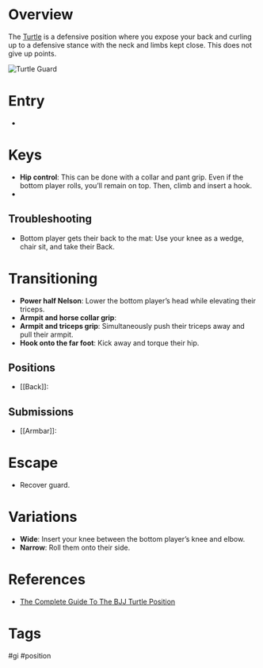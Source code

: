 # Overview
The <u>Turtle</u> is a defensive position where you expose your back and curling up to a defensive stance with the neck and limbs kept close. This does not give up points.

![Turtle Guard](https://evolve-mma.com/wp-content/uploads/2021/12/rodrigo-and-thales-turtle-guard.jpg)
# Entry
- 
# Keys
- **Hip control**: This can be done with a collar and pant grip. Even if the bottom player rolls, you’ll remain on top. Then, climb and insert a hook.
- 
## Troubleshooting
- Bottom player gets their back to the mat: Use your knee as a wedge, chair sit, and take their Back.
# Transitioning
- **Power half Nelson**: Lower the bottom player’s head while elevating their triceps.
- **Armpit and horse collar grip**:
- **Armpit and triceps grip**: Simultaneously push their triceps away and pull their armpit.
- **Hook onto the far foot**: Kick away and torque their hip.
## Positions
- [[Back]]:
## Submissions
- [[Armbar]]:
# Escape
- Recover guard.
# Variations
- **Wide**: Insert your knee between the bottom player’s knee and elbow.
- **Narrow**: Roll them onto their side.
# References
- [The Complete Guide To The BJJ Turtle Position](https://evolve-mma.com/blog/the-complete-guide-to-the-bjj-turtle-position/#:~:text=The%20turtle%20is%20a%20popular,mother%20of%20all%20defensive%20maneuvers.)
# Tags
#gi #position